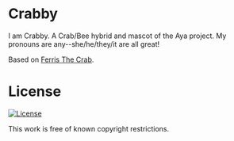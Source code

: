 Crabby
======

I am Crabby. A Crab/Bee hybrid and mascot of the Aya project.
My pronouns are any--she/he/they/it are all great!

Based on [Ferris The Crab](https://www.rustacean.net).

# License

[![License](http://i.creativecommons.org/p/mark/1.0/88x31.png)](http://creativecommons.org/publicdomain/mark/1.0/)

This work is free of known copyright restrictions.
